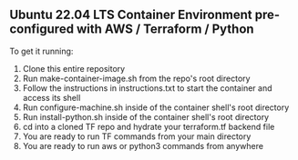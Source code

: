 ## Ubuntu 22.04 LTS Container Environment pre-configured with AWS / Terraform / Python

To get it running:

1) Clone this entire repository
2) Run make-container-image.sh from the repo's root directory
3) Follow the instructions in instructions.txt to start the container and access its shell
4) Run configure-machine.sh inside of the container shell's root directory
5) Run install-python.sh inside of the container shell's root directory
6) cd into a cloned TF repo and hydrate your terraform.tf backend file
7) You are ready to run TF commands from your main directory
8) You are ready to run aws or python3 commands from anywhere
